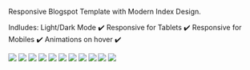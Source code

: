 Responsive Blogspot Template with Modern Index Design.

Indludes:
  Light/Dark Mode ✔️
  Responsive for Tablets ✔️
  Responsive for Mobiles ✔️
  Animations on hover ✔️

![](previewImages/1st.png)
![](previewImages/2nd.png)
![](previewImages/3rd.png)
![](previewImages/4th.png)
![](previewImages/5th.png)
![](previewImages/6th.png)
![](previewImages/7th.png)
![](previewImages/8th.png)
![](previewImages/9th.png)
![](previewImages/10th.png)
![](previewImages/11th.png)

